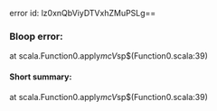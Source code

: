 error id: lz0xnQbViyDTVxhZMuPSLg==
### Bloop error:

at scala.Function0.apply$mcV$sp$(Function0.scala:39)
#### Short summary: 

at scala.Function0.apply$mcV$sp$(Function0.scala:39)